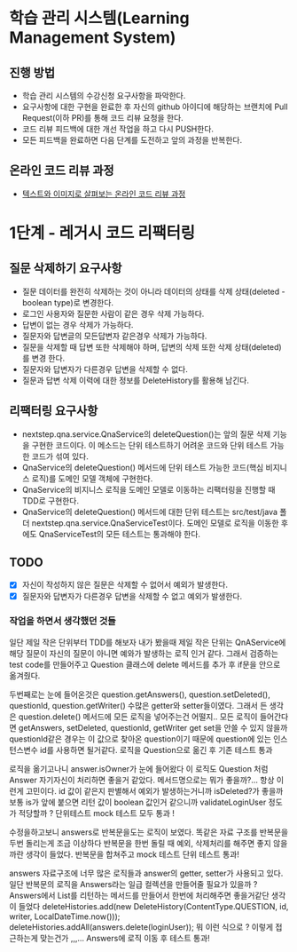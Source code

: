 # 학습 관리 시스템(Learning Management System)
## 진행 방법
* 학습 관리 시스템의 수강신청 요구사항을 파악한다.
* 요구사항에 대한 구현을 완료한 후 자신의 github 아이디에 해당하는 브랜치에 Pull Request(이하 PR)를 통해 코드 리뷰 요청을 한다.
* 코드 리뷰 피드백에 대한 개선 작업을 하고 다시 PUSH한다.
* 모든 피드백을 완료하면 다음 단계를 도전하고 앞의 과정을 반복한다.

## 온라인 코드 리뷰 과정
* [텍스트와 이미지로 살펴보는 온라인 코드 리뷰 과정](https://github.com/next-step/nextstep-docs/tree/master/codereview)

# 1단계 - 레거시 코드 리팩터링
## 질문 삭제하기 요구사항
- 질문 데이터를 완전히 삭제하는 것이 아니라 데이터의 상태를 삭제 상태(deleted - boolean type)로 변경한다.
- 로그인 사용자와 질문한 사람이 같은 경우 삭제 가능하다.
- 답변이 없는 경우 삭제가 가능하다.
- 질문자와 답변글의 모든답변자 같은경우 삭제가 가능하다.
- 질문을 삭제할 때 답변 또한 삭제해야 하며, 답변의 삭제 또한 삭제 상태(deleted)를 변경 한다.
- 질문자와 답변자가 다른경우 답변을 삭제할 수 없다.
- 질문과 답변 삭제 이력에 대한 정보를 DeleteHistory를 활용해 남긴다.

## 리팩터링 요구사항
- nextstep.qna.service.QnaService의 deleteQuestion()는 앞의 질문 삭제 기능을 구현한 코드이다. 이 메소드는 단위 테스트하기 어려운 코드와 단위 테스트 가능한 코드가 섞여 있다.
- QnaService의 deleteQuestion() 메서드에 단위 테스트 가능한 코드(핵심 비지니스 로직)를 도메인 모델 객체에 구현한다.
- QnaService의 비지니스 로직을 도메인 모델로 이동하는 리팩터링을 진행할 때 TDD로 구현한다.
- QnaService의 deleteQuestion() 메서드에 대한 단위 테스트는 src/test/java 폴더 nextstep.qna.service.QnaServiceTest이다. 도메인 모델로 로직을 이동한 후에도 QnaServiceTest의 모든 테스트는 통과해야 한다.

## TODO
* [X] 자신이 작성하지 않은 질문은 삭제할 수 없어서 예외가 발생한다.
* [X] 질문자와 답변자가 다른경우 답변을 삭제할 수 없고 예외가 발생한다.

### 작업을 하면서 생각했던 것들 
일단 제일 작은 단위부터 TDD를 해보자
내가 봤을때 제일 작은 단위는 QnAService에 해당 질문이 자신의
질문이 아니면 예와가 발생하는 로직 인거 같다.
그래서 검증하는 test code를 만들어주고 Question 클래스에 
delete 메서드를 추가 후 if문을 안으로 옮겨줬다.

두번째로는 눈에 들어온것은 question.getAnswers(), question.setDeleted(),
questionId, question.getWriter() 수많은 getter와 setter들이였다.
그래서 든 생각은 question.delete() 메서드에 모든 로직을 넣어주는건 어떨지..
모든 로직이 들어간다면 getAnswers, setDeleted, questionId, getWriter
get set을 안쓸 수 있지 않을까 questionId같은 경우는 이 값으로 찾아온 question이기 때문에 
question에 있는 인스턴스변수 id를 사용하면 될거같다.
로직을 Question으로 옮긴 후 기존 테스트 통과 

로직을 옮기고나니 answer.isOwner가 눈에 들어왔다
이 로직도 Question 처럼 Answer 자기자신이 처리하면 좋을거 같았다.
메서드명으로는 뭐가 좋을까?... 항상 이런게 고민이다.
id 값이 같은지 판별해서 예외가 발생하는거니까 isDeleted?가 좋을까 
보통 is가 앞에 붙으면 리턴 값이 boolean 값인거 같으니까
validateLoginUser 정도가 적당할까 ?
단위테스트 mock 테스트 모두 통과 !

수정을하고보니  answers로 반복문을도는 로직이 보였다. 똑같은 자료 구조를 반복문을 두번 돌리는게 조금 이상하다
반복문을 한번 돌릴 때 예외, 삭제처리를 해주면 좋지 않을까란 생각이 들었다.
반복문을 합쳐주고 mock 테스트 단위 테스트 통과!

answers 자료구조에 너무 많은 로직들과 answer의 getter, setter가 사용되고 있다.
일단 반복문의 로직을 Answers라는 일급 컬렉션을 만들어줄 필요가 있을까 ?
Answers에서 List<DeleteHistory>를 리턴하는 메서드를 만들어서 한번에 처리해주면 좋을거같단 생각이 들었다
deleteHistories.add(new DeleteHistory(ContentType.QUESTION, id, writer, LocalDateTime.now()));
deleteHistories.addAll(answers.delete(loginUser)); 
뭐 이런 식으로 ? 이렇게 접근하는게 맞는건가 ,,,...
Answers에 로직 이동 후 테스트 통과!







